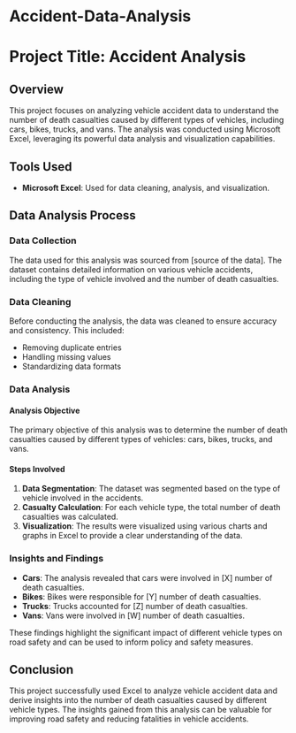 # Accident-Data-Analysis

# Project Title: Accident Analysis

## Overview

This project focuses on analyzing vehicle accident data to understand the number of death casualties caused by different types of vehicles, including cars, bikes, trucks, and vans. The analysis was conducted using Microsoft Excel, leveraging its powerful data analysis and visualization capabilities.

## Tools Used

- **Microsoft Excel**: Used for data cleaning, analysis, and visualization.

## Data Analysis Process

### Data Collection

The data used for this analysis was sourced from [source of the data]. The dataset contains detailed information on various vehicle accidents, including the type of vehicle involved and the number of death casualties.

### Data Cleaning

Before conducting the analysis, the data was cleaned to ensure accuracy and consistency. This included:

- Removing duplicate entries
- Handling missing values
- Standardizing data formats

### Data Analysis

#### Analysis Objective

The primary objective of this analysis was to determine the number of death casualties caused by different types of vehicles: cars, bikes, trucks, and vans.

#### Steps Involved

1. **Data Segmentation**: The dataset was segmented based on the type of vehicle involved in the accidents.
2. **Casualty Calculation**: For each vehicle type, the total number of death casualties was calculated.
3. **Visualization**: The results were visualized using various charts and graphs in Excel to provide a clear understanding of the data.

### Insights and Findings

- **Cars**: The analysis revealed that cars were involved in [X] number of death casualties.
- **Bikes**: Bikes were responsible for [Y] number of death casualties.
- **Trucks**: Trucks accounted for [Z] number of death casualties.
- **Vans**: Vans were involved in [W] number of death casualties.

These findings highlight the significant impact of different vehicle types on road safety and can be used to inform policy and safety measures.

## Conclusion

This project successfully used Excel to analyze vehicle accident data and derive insights into the number of death casualties caused by different vehicle types. The insights gained from this analysis can be valuable for improving road safety and reducing fatalities in vehicle accidents.
